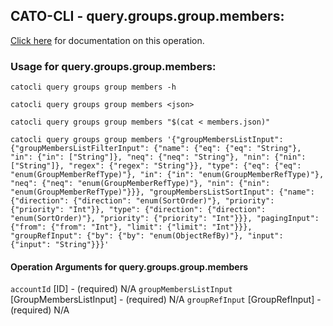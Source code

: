 
## CATO-CLI - query.groups.group.members:
[Click here](https://api.catonetworks.com/documentation/#query-members) for documentation on this operation.

### Usage for query.groups.group.members:

`catocli query groups group members -h`

`catocli query groups group members <json>`

`catocli query groups group members "$(cat < members.json)"`

`catocli query groups group members '{"groupMembersListInput": {"groupMembersListFilterInput": {"name": {"eq": {"eq": "String"}, "in": {"in": ["String"]}, "neq": {"neq": "String"}, "nin": {"nin": ["String"]}, "regex": {"regex": "String"}}, "type": {"eq": {"eq": "enum(GroupMemberRefType)"}, "in": {"in": "enum(GroupMemberRefType)"}, "neq": {"neq": "enum(GroupMemberRefType)"}, "nin": {"nin": "enum(GroupMemberRefType)"}}}, "groupMembersListSortInput": {"name": {"direction": {"direction": "enum(SortOrder)"}, "priority": {"priority": "Int"}}, "type": {"direction": {"direction": "enum(SortOrder)"}, "priority": {"priority": "Int"}}}, "pagingInput": {"from": {"from": "Int"}, "limit": {"limit": "Int"}}}, "groupRefInput": {"by": {"by": "enum(ObjectRefBy)"}, "input": {"input": "String"}}}'`

#### Operation Arguments for query.groups.group.members ####
`accountId` [ID] - (required) N/A 
`groupMembersListInput` [GroupMembersListInput] - (required) N/A 
`groupRefInput` [GroupRefInput] - (required) N/A 
